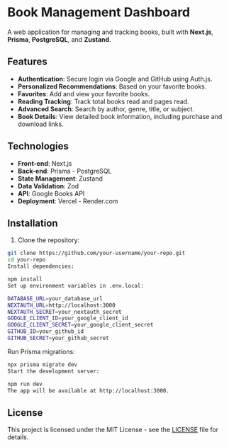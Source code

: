 # Book Management Dashboard

A web application for managing and tracking books, built with **Next.js**, **Prisma**, **PostgreSQL**, and **Zustand**.

## Features

- **Authentication**: Secure login via Google and GitHub using Auth.js.
- **Personalized Recommendations**: Based on your favorite books.
- **Favorites**: Add and view your favorite books.
- **Reading Tracking**: Track total books read and pages read.
- **Advanced Search**: Search by author, genre, title, or subject.
- **Book Details**: View detailed book information, including purchase and download links.

## Technologies

- **Front-end**: Next.js
- **Back-end**: Prisma - PostgreSQL
- **State Management**: Zustand
- **Data Validation**: Zod
- **API**: Google Books API
- **Deployment**: Vercel - Render.com

## Installation

1. Clone the repository:

```bash
git clone https://github.com/your-username/your-repo.git
cd your-repo
Install dependencies:
```

```bash
npm install
Set up environment variables in .env.local:
```

```bash
DATABASE_URL=your_database_url
NEXTAUTH_URL=http://localhost:3000
NEXTAUTH_SECRET=your_nextauth_secret
GOOGLE_CLIENT_ID=your_google_client_id
GOOGLE_CLIENT_SECRET=your_google_client_secret
GITHUB_ID=your_github_id
GITHUB_SECRET=your_github_secret
```

Run Prisma migrations:

```bash
npx prisma migrate dev
Start the development server:
```

```bash
npm run dev
The app will be available at http://localhost:3000.
```

## License

This project is licensed under the MIT License - see the [LICENSE](LICENSE) file for details.
